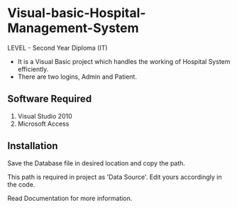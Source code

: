 # Visual-basic-Hospital-Management-System
LEVEL - Second Year Diploma (IT) 

- It is a Visual Basic project which  handles the working of Hospital System efficiently.
- There are two logins, Admin and Patient.

## Software Required
1. Visual Studio 2010
2. Microsoft Access

## Installation

Save the Database file in desired location and copy the path.

This path is required in project as 'Data Source'. Edit yours accordingly in the code.

Read Documentation for more information.

